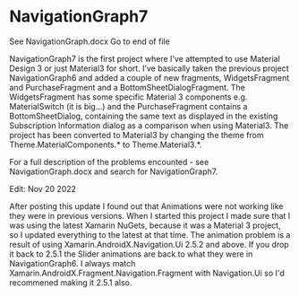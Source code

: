 # NavigationGraph7
See NavigationGraph.docx
Go to end of file

NavigationGraph7 is the first project where I’ve attempted to use Material Design 3 or just Material3 for short. I’ve basically taken the previous project NavigationGraph6 and added a couple of new fragments, WidgetsFragment and PurchaseFragment and a BottomSheetDialogFragment. The WidgetsFragment has some specific Material 3 components e.g. MaterialSwitch (it is big…) and the PurchaseFragment contains a BottomSheetDialog, containing the same text as displayed in the existing Subscription Information dialog as a comparison when using Material3. The project has been converted to Material3 by changing the theme from  Theme.MaterialComponents.* to Theme.Material3.*.

For a full description of the problems encounted - see NavigationGraph.docx and search for NavigationGraph7.

Edit: Nov 20 2022

After posting this update I found out that Animations were not working like they were in previous versions. When I started this project I made sure that I was using the latest Xamarin NuGets, because it was a Material 3 project, so I updated everything to the latest at that time. The animation problem is a result of using Xamarin.AndroidX.Navigation.Ui 2.5.2 and above. If you drop it back to 2.5.1 the Slider animations are back to what they were in NavigationGraph6. I always match Xamarin.AndroidX.Fragment.Navigation.Fragment with Navigation.Ui so I'd recommened making it 2.5.1 also.
